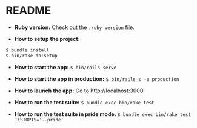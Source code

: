 # README

* **Ruby version:** Check out the `.ruby-version` file.

* **How to setup the project:** 
```bash
$ bundle install
$ bin/rake db:setup
```

* **How to start the app:** `$ bin/rails serve`

* **How to start the app in production:** `$ bin/rails s -e production`

* **How to launch the app:** Go to http://localhost:3000.

* **How to run the test suite:** `$ bundle exec bin/rake test`

* **How to run the test suite in pride mode:** `$ bundle exec bin/rake test TESTOPTS='--pride'`
